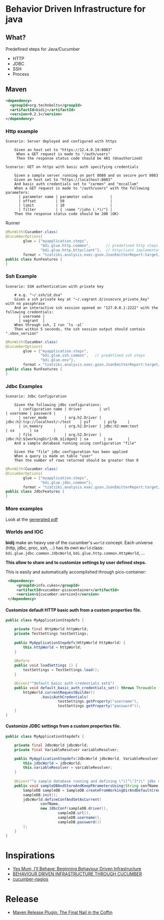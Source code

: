 # Behavior Driven Infrastructure for java

## What?

Predefined steps for Java/Cucumber

* HTTP
* JDBC
* SSH
* Process

## Maven

```xml
<dependency>
  <groupId>org.technbolts</groupId>
  <artifactId>bidij</artifactId>
  <version>0.2.1</version>
</dependency>
```


### Http example

```cucumber
Scenario: Server deployed and configured with https

    Given an host set to "https://12.4.0.19:8083"
     When a GET request is made to "/auth/users"
     Then the response status code should be 401 (Unauthorized)
```

```cucumber
Scenario: GET on https with basic auth specifying credentials

    Given a sample server running on port 8080 and on secure port 8083
    Given an host set to "https://localhost:8083"
    And basic auth credentials set to "carmen" and "mccallum"
    When a GET request is made to "/auth/users" with the following parameters:
      | parameter name | parameter value        |
      | offset         | 50                     |
      | limit          | 10                     |
      | filter         | { :name "/john (.*)/"} |
    Then the response status code should be 200 (OK)
```

Runner

```java
@RunWith(Cucumber.class)
@CucumberOptions(
        glue = {"myapplication.steps",   
                "bdi.glue.http.common",       // predefined http steps
                "bdi.glue.http.httpclient"},  // httpclient implementation
        format = "tzatziki.analysis.exec.gson.JsonEmitterReport:target/http")
public class RunFeatures {
}
```

### Ssh Example

```cucumber
Scenario: SSH authentication with private key

    # e.g. "~/.ssh/id_dsa"
    Given a ssh private key at "~/.vagrant.d/insecure_private_key" with no passphrase
    And an interactive ssh session opened on "127.0.0.1:2222" with the following credentials:
      | username |
      | vagrant  |
    When through ssh, I run `ls -al`
    Then within 5 seconds, the ssh session output should contain ".vbox_version"
```

```java
@RunWith(Cucumber.class)
@CucumberOptions(
        glue = {"myapplication.steps",
                "bdi.glue.ssh.common",   // predefined ssh steps
                "bdi.glue.env"},
        format = "tzatziki.analysis.exec.gson.JsonEmitterReport:target/ssh")
public class RunFeatures {
}
```

### Jdbc Examples

```cucumber
Scenario: Jdbc Configuration

    Given the following jdbc configurations:
      | configuration name | driver        | url                               | username | password |
      | server_mode        | org.h2.Driver | jdbc:h2:tcp://localhost/~/test    | pif      | pifp     |
      | in_memory          | org.h2.Driver | jdbc:h2:mem:test                  | sa       | sa       |
      | file               | org.h2.Driver | jdbc:h2:${workingDir}/db_${idgen} | sa       | sa       |
    And a sample database running using configuration "file"

    Given the "file" jdbc configuration has been applied
    When a query is made on table "user"
    Then the number of rows returned should be greater than 0
```

```java
@RunWith(Cucumber.class)
@CucumberOptions(
        glue = {"myapplication.steps",
                "bdi.glue.jdbc.common"},
        format = "tzatziki.analysis.exec.gson.JsonEmitterReport:target/jdbc")
public class JdbcFeatures {
}
```

### More examples

Look at the [generated pdf](doc/features.pdf)

### Worlds and IOC

**bidij** make an heavy use of the cucumber's `world` concept.
Each universe (http, jdbc, proc, ssh, ...) has its own `World` class: `bdi.glue.jdbc.common.JdbcWorld`, 
`bdi.glue.http.common.HttpWorld`, ...

**This allow to share and to customize settings by user defined steps.**

This is easily and automatically accomplished through pico-container:

```xml
 <dependency>
     <groupId>info.cukes</groupId>
     <artifactId>cucumber-picocontainer</artifactId>
     <version>${cucumber.version}</version>
 </dependency>
```


#### Customize default HTTP basic auth from a custom properties file.

```java
public class MyApplicationStepdefs {

    private final HttpWorld httpWorld;
    private TestSettings testSettings;
    
    public MyApplicationStepdefs(HttpWorld httpWorld) {
        this.httpWorld = httpWorld;
    }
    
    @Before
    public void loadSettings () {
        testSettings = TestSettings.load();
    }

    @Given("^default basic auth credentials set$")
    public void default_basic_auth_credentials_set() throws Throwable {
        httpWorld.currentRequestBuilder()
                .basicAuthCredentials(
                        testSettings.getProperty("username"),
                        testSettings.getProperty("password"));
    }
}
```

#### Customize JDBC settings from a custom properties file.

```java
public class MyApplicationStepdefs {

    private final JdbcWorld jdbcWorld;
    private final VariableResolver variableResolver;

    public MyApplicationStepdefs(JdbcWorld jdbcWorld, VariableResolver variableResolver) {
        this.jdbcWorld = jdbcWorld;
        this.variableResolver = variableResolver;
    }
    
    @Given("^a sample database running and defining \"([^\"]*)\" jdbc configuration$")
    public void sampleDBAndStoreAndKeepPArametersUsing(String confName) throws Throwable {
        SampleDB sampleDB = SampleDB.createFromWorkingDirAndDefaultCredentials(new TestSettings().buildDir());
        sampleDB.init();
        jdbcWorld.defineConfAndSetAsCurrent(
                confName,
                new JdbcConf(sampleDB.driver(),
                        sampleDB.url(),
                        sampleDB.username(),
                        sampleDB.password())
        );
    }
}
```


# Inspirations

* [Yes Mum, I'll Behave: Beginning Behaviour Driven Infrastructure](http://kartar.net/2009/12/yes-mum-ill-behave-beginning-behaviour-driven-infrastructure/)
* [BEHAVIOUR DRIVEN INFRASTRUCTURE THROUGH CUCUMBER](http://fractio.nl/2009/11/09/behaviour-driven-infrastructure-through-cucumber/)
* [cucumber-nagios](http://auxesis.github.io/cucumber-nagios/)


# Release

* [Maven Release Plugin: The Final Nail in the Coffin](http://axelfontaine.com/blog/final-nail.html)